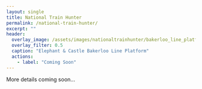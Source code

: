 ```yaml
---
layout: single
title: National Train Hunter
permalink: /national-train-hunter/
excerpt: ""
header:
  overlay_image: /assets/images/nationaltrainhunter/bakerloo_line_platform.jpg
  overlay_filter: 0.5
  caption: "Elephant & Castle Bakerloo Line Platform"
  actions:
    - label: "Coming Soon"
---
```

More details coming soon...